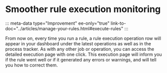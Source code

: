 # Smoother rule execution monitoring
::: meta-data type="Improvement" ee-only="true" link-to-doc="../articles/manage-your-rules.html#execute-rules"
:::

From now on, every time you run a rule, a rule execution operation row will appear in your dashboard under the latest operations as well as in the process tracker. As with any other job or operation, you can access the detailed execution page with one click. This execution page will inform you if the rule went well or if it generated any errors or warnings, and will tell you how to correct them.
